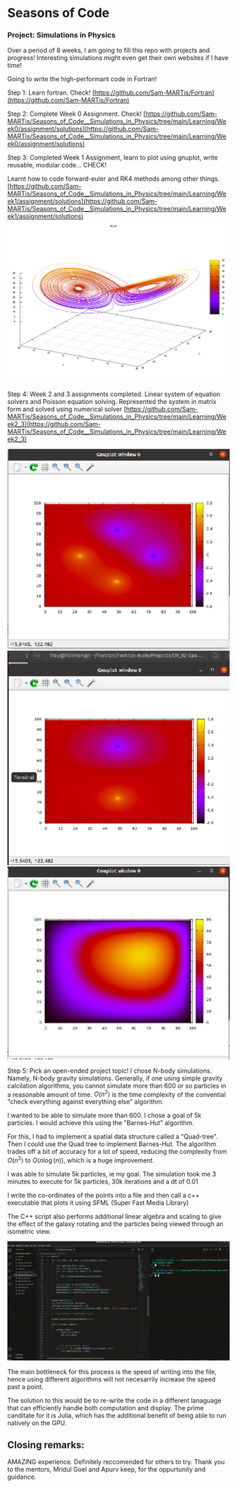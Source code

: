 # Seasons of Code

### Project: Simulations in Physics

Over a period of 8 weeks, I am going to fill this repo with projects and progress! 
Interesting simulations might even get their own websites if I have time! 

Going to write the high-performant code in Fortran!


Step 1: Learn fortran. Check!
[https://github.com/Sam-MARTis/Fortran](https://github.com/Sam-MARTis/Fortran)

Step 2: Complete Week 0 Assignment. Check!
[https://github.com/Sam-MARTis/Seasons_of_Code__Simulations_in_Physics/tree/main/Learning/Week0/assignment/solutions](https://github.com/Sam-MARTis/Seasons_of_Code__Simulations_in_Physics/tree/main/Learning/Week0/assignment/solutions)


Step 3: Completed Week 1 Assignment, learn to plot using gnuplot, write reusable, modular code... CHECK!

Learnt how to code forward-euler and RK4 methods among other things.
[https://github.com/Sam-MARTis/Seasons_of_Code__Simulations_in_Physics/tree/main/Learning/Week1/assignment/solutions](https://github.com/Sam-MARTis/Seasons_of_Code__Simulations_in_Physics/tree/main/Learning/Week1/assignment/solutions)
![alt text](Learning/Week1/assets/lorenzAttractor.png)



Step 4: Week 2 and 3 assignments completed. Linear system of equation solvers and Poisson equation solving.
Represented the system in matrix form and solved using numerical solver
[https://github.com/Sam-MARTis/Seasons_of_Code__Simulations_in_Physics/tree/main/Learning/Week2_3](https://github.com/Sam-MARTis/Seasons_of_Code__Simulations_in_Physics/tree/main/Learning/Week2_3)

![dist 1](Learning/Week2_3/assets/dist1.png)
![dist 2](Learning/Week2_3/assets/dist2.png)
![dist 3](Learning/Week2_3/assets/dist3.png)



Step 5: Pick an open-ended project topic! 
I chose N-body simulations. Namely, N-body gravity simulations.
Generally, if one using simple gravity calcilation algorithms, you cannot simulate more than 600 or so particles in a reasonable amount of time. $O(n^2)$ is the time complexity of the convential "check everything against everything else" algorithm.

I wanted to be able to simulate more than 600. I chose a goal of 5k particles. I would achieve this using the "Barnes-Hut" algorithm.

For this, I had to implement a spatial data structure called a "Quad-tree". Then I could use the Quad tree to implement Barnes-Hut. The algorithm trades off a bit of accuracy for a lot of speed, reducing the complexity from $O(n^2)$ to $O(n\log(n))$, which is a huge improvement.

I was able to simulate 5k particles, ie my goal. The simulation took me 3 minutes to execute for 5k particles, 30k iterations and a dt of 0.01

I write the co-ordinates of the points into a file and then call a c++ executable that plots it using SFML (Super Fast Media Library)

The C++ script also performs additional linear algebra and scaling to give the effect of the galaxy rotating and the particles being viewed through an isometric view.

![Animation Image](Learning/Week2_3/assets/Barnes_Hut_animation.gif)





The main bottleneck for this process is the speed of writing into the file, hence using different algorithms will not necesarrily increase the speed past a point. 

The solution to this would be to re-write the code in a different lanaguage that can efficiently handle both computation and display. The prime canditate for it is Julia, which has the additional benefit of being able to run natively on the GPU.




## Closing remarks:
AMAZING experience. Definitely reccomended for others to try. Thank you to the mentors, Mridul Goel and Apurv keep, for the oppurtunity and guidance.



